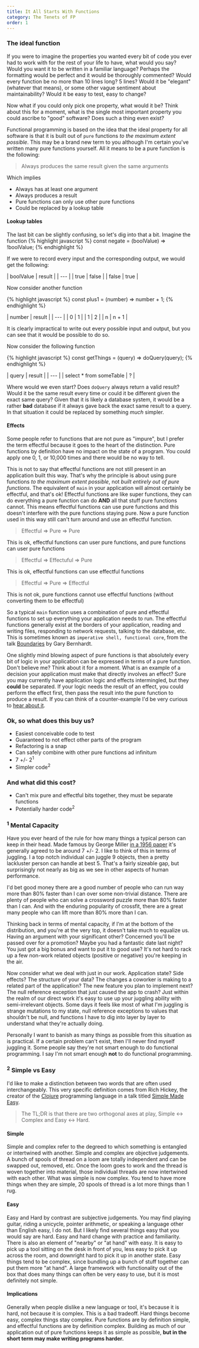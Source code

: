 ```yaml
---
title: It All Starts With Functions
category: The Tenets of FP
order: 1
---
```


### The ideal function

If you were to imagine the properties you wanted every bit of code you ever had to work with for the rest of your life to have, what would you say? Would you want it to be written in a familiar language? Perhaps the formatting would be perfect and it would be thoroughly commented? Would every function be no more than 10 lines long? 5 lines? Would it be "elegant" (whatever that means), or some other vague sentiment about maintainability? Would it be easy to test, easy to change?

Now what if you could only pick one property, what would it be? Think about this for a moment, what is the single most important property you could ascribe to "good" software? Does such a thing even exist?

Functional programming is based on the idea that the ideal property for all software is that it is built out of `pure` functions _to the maximum extent possible_. This may be a brand new term to you although I'm certain you've written many pure functions yourself. All it means to be a pure function is the following:

> Always produces the same result given the same arguments

Which implies

- Always has at least one argument
- Always produces a result
- Pure functions can only use other pure functions
- Could be replaced by a lookup table

#### Lookup tables
The last bit can be slightly confusing, so let's dig into that a bit. Imagine the function
{% highlight javascript %}
  const negate = (boolValue) => !boolValue;
{% endhighlight %}

If we were to record every input and the corresponding output, we would get the following:

| boolValue | result |
| --- |
| true | false |
| false | true |

Now consider another function

{% highlight javascript %}
  const plus1 = (number) => number + 1;
{% endhighlight %}

| number | result |
| --- |
| 0 | 1 |
| 1 | 2 |
| n | n + 1 |

It is clearly impractical to write out every possible input and output, but you can see that it would be possible to do so.

Now consider the following function

{% highlight javascript %}
  const getThings = (query) => doQuery(query);
{% endhighlight %}

| query | result |
| --- |
| select * from someTable | ? |

Where would we even start? Does `doQuery` always return a valid result? Would it be the same result every time or could it be different given the exact same query? Given that it is likely a database system, it would be a rather **bad** database if it always gave back the exact same result to a query. In that situation it could be replaced by something _much_ simpler.

#### Effects

Some people refer to functions that are not pure as "impure", but I prefer the term effectful because it goes to the heart of the distinction. Pure functions by definition have no impact on the state of a program. You could apply one 0, 1, or 10,000 times and there would be no way to tell.

This is not to say that effectful functions are not still present in an application built this way. That's why the principle is about using pure functions _to the maximum extent possible_, not _built entirely out of pure functions_. The equivalent of `main` in your application will almost certainly be effectful, and that's ok! Effectful functions are like super functions, they can do everything a pure function can do **AND** all that stuff pure functions cannot. This means effectful functions can use pure functions and this doesn't interfere with the pure functions staying pure. Now a pure function used in this way still can't turn around and use an effectful function.

> Effectful => Pure => Pure

This is ok, effectful functions can user pure functions, and pure functions can user pure functions

> Effectful => Effectuful => Pure

This is ok, effectful functions can use effectful functions

> Effectful => Pure => Effectful

This is not ok, pure functions cannot use effectful functions (without converting them to be effectful)

So a typical `main` function uses a combination of pure and effectful functions to set up everything your application needs to run. The effectful functions generally exist at the borders of your application, reading and writing files, responding to network requests, talking to the database, etc. This is sometimes known as `imperative shell, functional core`, from the talk [Boundaries](https://www.destroyallsoftware.com/talks/boundaries) by Gary Bernhardt.

One slightly mind blowing aspect of pure functions is that absolutely every bit of logic in your application can be expressed in terms of a pure function. Don't believe me? Think about it for a moment. What is an example of a decision your application must make that directly involves an effect? Sure you may currently have application logic and effects intermingled, but they **could** be separated. If your logic needs the result of an effect, you could perform the effect first, then pass the result into the pure function to produce a result. If you can think of a counter-example I'd be very curious to [hear about it](mailto:david@wayfinder.io).

### Ok, so what does this buy us?

- Easiest conceivable code to test
- Guaranteed to not effect other parts of the program
- Refactoring is a snap
- Can safely combine with other pure functions ad infinitum
- 7 +/- 2<sup>1</sup>
- Simpler code<sup>2</sup>

### And what did this cost?

- Can't mix pure and effectful bits together, they must be separate functions
- Potentially harder code<sup>2</sup>

### <sup>1</sup> Mental Capacity

Have you ever heard of the rule for how many things a typical person can keep in their head. Made famous by George Miller [in a 1956 paper](http://psychclassics.yorku.ca/Miller/) it's generally agreed to be around 7 +/- 2. I like to think of this in terms of juggling. I a top notch individual can juggle 9 objects, then a pretty lackluster person can handle at best 5. That's a fairly sizeable gap, but surprisingly not nearly as big as we see in other aspects of human performance.

I'd bet good money there are a good number of people who can run way more than 80% faster than I can over some non-trivial distance. There are plenty of people who can solve a crossword puzzle more than 80% faster than I can. And with the enduring popularity of crossfit, there are a great many people who can lift more than 80% more than I can.

Thinking back in terms of mental capacity, if I'm at the bottom of the distribution, and you're at the very top, it doesn't take much to equalize us. Having an argument with your significant other? Concerned you'll be passed over for a promotion? Maybe you had a fantastic date last night? You just got a big bonus and want to put it to good use? It's not hard to rack up a few non-work related objects (positive or negative) you're keeping in the air.

Now consider what we deal with just in our work. Application state? Side effects? The structure of your data? The changes a coworker is making to a related part of the application? The new feature you plan to implement next? The null reference exception that just caused the app to crash? Just within the realm of our direct work it's easy to use up your juggling ability with semi-irrelevant objects. Some days it feels like most of what I'm juggling is strange mutations to my state, null reference exceptions to values that shouldn't be null, and functions I have to dig into layer by layer to understand what they're actually doing.

Personally I want to banish as many things as possible from this situation as is practical. If a certain problem can't exist, then I'll never find myself juggling it. Some people say they're not smart enough to do functional programming. I say I'm not smart enough **not** to do functional programming.

### <sup>2</sup> Simple vs Easy

I'd like to make a distinction between two words that are often used interchangeably. This very specific definition comes from Rich Hickey, the creator of the [Clojure](https://clojure.org/) programming language in a talk titled [Simple Made Easy](https://www.infoq.com/presentations/Simple-Made-Easy).

> The TL;DR is that there are two orthogonal axes at play, Simple <-> Complex and Easy <-> Hard.

#### Simple

Simple and complex refer to the degreed to which something is entangled or intertwined with another. Simple and complex are objective judgements. A bunch of spools of thread on a loom are totally independent and can be swapped out, removed, etc. Once the loom goes to work and the thread is woven together into material, those individual threads are now intertwined with each other. What was simple is now complex. You tend to have more things when they are simple, 20 spools of thread is a lot more things than 1 rug.

#### Easy

Easy and Hard by contrast are subjective judgements. You may find playing guitar, riding a unicycle, pointer arithmetic, or speaking a language other than English easy, I do not. But I likely find several things easy that you would say are hard. Easy and hard change with practice and familiarity. There is also an element of "nearby" or "at hand" with easy. It is easy to pick up a tool sitting on the desk in front of you, less easy to pick it up across the room, and downright hard to pick it up in another state. Easy things tend to be complex, since bundling up a bunch of stuff together can put them more "at hand". A large framework with functionality out of the box that does many things can often be very easy to use, but it is most definitely not simple.

#### Implications

Generally when people dislike a new language or tool, it's because it is hard, not because it is complex. This is a bad tradeoff. Hard things become easy, complex things stay complex. Pure functions are by definition simple, and effectful functions are by definition complex. Building as much of our application out of pure functions keeps it as simple as possible, **but in the short term may make writing programs harder.**
